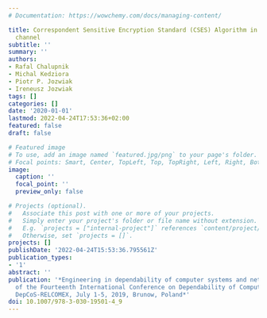 ```yaml
---
# Documentation: https://wowchemy.com/docs/managing-content/

title: Correspondent Sensitive Encryption Standard (CSES) Algorithm in insecure communication
  channel
subtitle: ''
summary: ''
authors:
- Rafal Chalupnik
- Michal Kedziora
- Piotr P. Jozwiak
- Ireneusz Jozwiak
tags: []
categories: []
date: '2020-01-01'
lastmod: 2022-04-24T17:53:36+02:00
featured: false
draft: false

# Featured image
# To use, add an image named `featured.jpg/png` to your page's folder.
# Focal points: Smart, Center, TopLeft, Top, TopRight, Left, Right, BottomLeft, Bottom, BottomRight.
image:
  caption: ''
  focal_point: ''
  preview_only: false

# Projects (optional).
#   Associate this post with one or more of your projects.
#   Simply enter your project's folder or file name without extension.
#   E.g. `projects = ["internal-project"]` references `content/project/deep-learning/index.md`.
#   Otherwise, set `projects = []`.
projects: []
publishDate: '2022-04-24T15:53:36.795561Z'
publication_types:
- '1'
abstract: ''
publication: '*Engineering in dependability of computer systems and networks : proceedings
  of the Fourteenth International Conference on Dependability of Computer Systems
  DepCoS-RELCOMEX, July 1-5, 2019, Brunow, Poland*'
doi: 10.1007/978-3-030-19501-4_9
---
```

